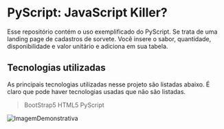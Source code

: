 # PyScript: JavaScript Killer?

Esse repositório contém o uso exemplificado do PyScript. Se trata de uma landing page de cadastros de sorvete. Você insere o sabor, quantidade, disponibilidade e valor unitário e adiciona em sua tabela.

## Tecnologias utilizadas

As principais tecnologias utilizadas nesse projeto são listadas abaixo. É claro que pode haver tecnologias usadas que não são listadas.

>BootStrap5
>HTML5
>PyScript

![ImagemDemonstrativa]('static/images/site-demonstration.png')
